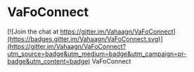 # VaFoConnect

[![Join the chat at https://gitter.im/Vahaagn/VaFoConnect](https://badges.gitter.im/Vahaagn/VaFoConnect.svg)](https://gitter.im/Vahaagn/VaFoConnect?utm_source=badge&utm_medium=badge&utm_campaign=pr-badge&utm_content=badge)
VaFoConnect
